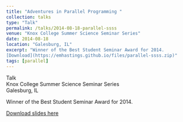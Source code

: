 ```yaml
---
title: "Adventures in Parallel Programming "
collection: talks
type: "Talk"
permalink: /talks/2014-08-18-parallel-ssss
venue: "Knox College Summer Science Seminar Series"
date: 2014-08-18
location: "Galesburg, IL"
excerpt: "Winner of the Best Student Seminar Award for 2014.  
[Download](https://emhastings.github.io/files/parallel-ssss.zip)"
tags: [parallel]
---
```


Talk  
Knox College Summer Science Seminar Series  
Galesburg, IL

Winner of the Best Student Seminar Award for 2014.

[Download slides here](https://emhastings.github.io/files/parallel-ssss.zip)
